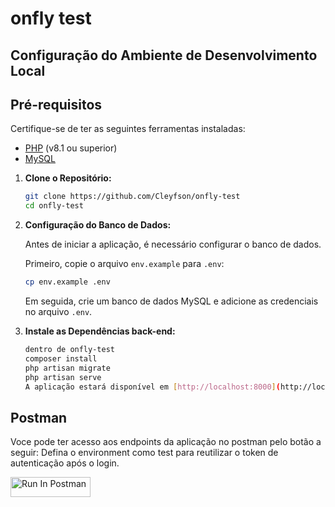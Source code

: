 # onfly test

## Configuração do Ambiente de Desenvolvimento Local

## Pré-requisitos

Certifique-se de ter as seguintes ferramentas instaladas:

- [PHP](https://www.php.net/downloads.php) (v8.1 ou superior)
- [MySQL](https://www.mysql.com/)

1. **Clone o Repositório:**
   ```bash
   git clone https://github.com/Cleyfson/onfly-test
   cd onfly-test
   ```

2. **Configuração do Banco de Dados:**
 
    Antes de iniciar a aplicação, é necessário configurar o banco de dados.
    
    Primeiro, copie o arquivo `env.example` para `.env`:
    ```bash
    cp env.example .env
    ```
    Em seguida, crie um banco de dados MySQL e adicione as credenciais no arquivo `.env`.

3. **Instale as Dependências back-end:**
    ```bash
    dentro de onfly-test
    composer install
    php artisan migrate
    php artisan serve
    A aplicação estará disponível em [http://localhost:8000](http://localhost:8000).

## Postman

Voce pode ter acesso aos endpoints da aplicação no postman pelo botão a seguir:
Defina o environment como test para reutilizar o token de autenticação após o login.

[<img src="https://run.pstmn.io/button.svg" alt="Run In Postman" style="width: 128px; height: 32px;">](https://god.gw.postman.com/run-collection/26530639-11cabeee-aca0-4d69-b839-abdee24ced69?action=collection%2Ffork&source=rip_markdown&collection-url=entityId%3D26530639-11cabeee-aca0-4d69-b839-abdee24ced69%26entityType%3Dcollection%26workspaceId%3Dd7914fe0-6a0e-4c18-a48b-86acca162e67)

